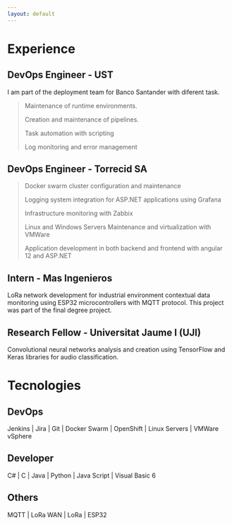 ```yaml
---
layout: default
---
```


<!-- Text can be **bold**, _italic_, or ~~strikethrough~~.

[Link to another page](./another-page.html).

There should be whitespace between paragraphs.

There should be whitespace between paragraphs. We recommend including a README, or a file with information about your project. -->


<!-- [![Octocat](images/github.png)](https://github.com/JoseCarTorBel) |  [![Octocat](images/linkedin.webp)](https://www.linkedin.com/in/josecarlostorrobelda/) -->

# Experience

## DevOps Engineer - UST 

I am part of the deployment team for Banco Santander with diferent task.

> Maintenance of runtime environments.
>
> Creation and maintenance of pipelines.
>
> Task automation with scripting
>
> Log monitoring and error management


## DevOps Engineer - Torrecid SA

> Docker swarm cluster configuration and maintenance
>
> Logging system integration for ASP.NET applications using Grafana
>
> Infrastructure monitoring with Zabbix
>
> Linux and Windows Servers Maintenance and virtualization with VMWare
>
> Application development in both backend and frontend with angular 12 and ASP.NET

## Intern - Mas Ingenieros 

LoRa network development for industrial environment contextual data monitoring using ESP32 microcontrollers with MQTT protocol. This project was part of the final degree project.

## Research Fellow - Universitat Jaume I (UJI)

Convolutional neural networks analysis and creation using TensorFlow and Keras libraries for audio classification.

# Tecnologies

## DevOps 

Jenkins | Jira | Git | Docker Swarm | OpenShift | Linux Servers | VMWare vSphere 

## Developer 

C# | C | Java | Python | Java Script | Visual Basic 6

## Others

MQTT | LoRa WAN | LoRa | ESP32 

<!-- 
### Header 3

```js
// Javascript code with syntax highlighting.
var fun = function lang(l) {
  dateformat.i18n = require('./lang/' + l)
  return true;
}
```

```ruby
# Ruby code with syntax highlighting
GitHubPages::Dependencies.gems.each do |gem, version|
  s.add_dependency(gem, "= #{version}")
end
```

#### Header 4

*   This is an unordered list following a header.
*   This is an unordered list following a header.
*   This is an unordered list following a header.

##### Header 5

1.  This is an ordered list following a header.
2.  This is an ordered list following a header.
3.  This is an ordered list following a header.

###### Header 6

| head1        | head two          | three |
|:-------------|:------------------|:------|
| ok           | good swedish fish | nice  |
| out of stock | good and plenty   | nice  |
| ok           | good `oreos`      | hmm   |
| ok           | good `zoute` drop | yumm  |

### There's a horizontal rule below this.

* * *

### Here is an unordered list:

*   Item foo
*   Item bar
*   Item baz
*   Item zip

### And an ordered list:

1.  Item one
1.  Item two
1.  Item three
1.  Item four

### And a nested list:

- level 1 item
  - level 2 item
  - level 2 item
    - level 3 item
    - level 3 item
- level 1 item
  - level 2 item
  - level 2 item
  - level 2 item
- level 1 item
  - level 2 item
  - level 2 item
- level 1 item

### Small image

![Octocat](https://github.githubassets.com/images/icons/emoji/octocat.png)

### Large image

![Branching](https://guides.github.com/activities/hello-world/branching.png)


### Definition lists can be used with HTML syntax.

<dl>
<dt>Name</dt>
<dd>Godzilla</dd>
<dt>Born</dt>
<dd>1952</dd>
<dt>Birthplace</dt>
<dd>Japan</dd>
<dt>Color</dt>
<dd>Green</dd>
</dl>

```
Long, single-line code blocks should not wrap. They should horizontally scroll if they are too long. This line should be long enough to demonstrate this.
```

```
The final element.
``` -->
